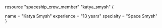 resource "spaceship_crew_member" "katya_smysh" { 
  
  name        = "Katya Smysh"
  experience  = "13 years"
  specialty   = "Space Smysh"
}